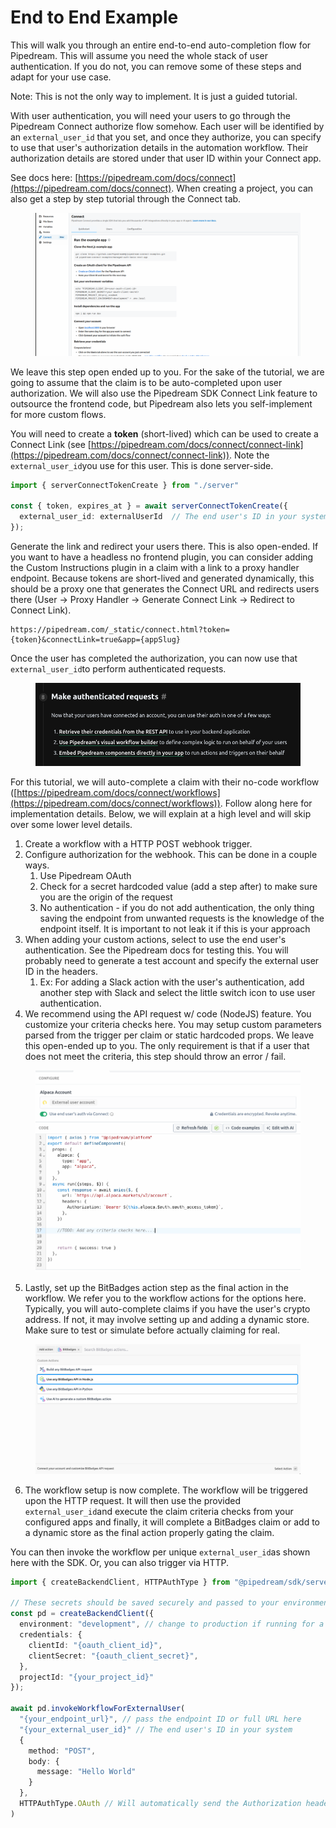# End to End Example

This will walk you through an entire end-to-end auto-completion flow for Pipedream. This will assume you need the whole stack of user authentication. If you do not, you can remove some of these steps and adapt for your use case.&#x20;

Note: This is not the only way to implement. It is just a guided tutorial.

With user authentication, you will need your users to go through the Pipedream Connect authorize flow somehow. Each user will be identified by an `external_user_id` that you set, and once they authorize, you can specify to use that user's authorization details in the automation workflow. Their authorization details are stored under that user ID within your Connect app.

See docs here: [https://pipedream.com/docs/connect](https://pipedream.com/docs/connect). When creating a project, you can also get a step by step tutorial through the Connect tab.

<figure><img src="../../../.gitbook/assets/image.png" alt=""><figcaption></figcaption></figure>

We leave this step open ended up to you. For the sake of the tutorial, we are going to assume that the claim is to be auto-completed upon user authorization. We will also use the Pipedream SDK Connect Link feature to outsource the frontend code, but Pipedream also lets you self-implement for more custom flows.

You will need to create a **token** (short-lived) which can be used to create a Connect Link (see [https://pipedream.com/docs/connect/connect-link](https://pipedream.com/docs/connect/connect-link)). Note the `external_user_id`you use for this user. This is done server-side.

```typescript
import { serverConnectTokenCreate } from "./server"
 
const { token, expires_at } = await serverConnectTokenCreate({
  external_user_id: externalUserId  // The end user's ID in your system
});
```

Generate the link and redirect your users there. This is also open-ended. If you want to have a headless no frontend plugin, you can consider adding the Custom Instructions plugin in a claim with a link to a proxy handler endpoint.  Because tokens are short-lived and generated dynamically, this should be a proxy one that generates the Connect URL and redirects users there (User -> Proxy Handler -> Generate Connect Link -> Redirect to Connect Link).&#x20;

```
https://pipedream.com/_static/connect.html?token={token}&connectLink=true&app={appSlug}
```

Once the user has completed the authorization, you can now use that `external_user_id`to perform authenticated requests.&#x20;

<figure><img src="../../../.gitbook/assets/image (1).png" alt=""><figcaption></figcaption></figure>

For this tutorial, we will auto-complete a claim with their no-code workflow ([https://pipedream.com/docs/connect/workflows](https://pipedream.com/docs/connect/workflows)). Follow along here for implementation details. Below, we will explain at a high level and will skip over some lower level details.

1. Create a workflow with a HTTP POST webhook trigger.
2. Configure authorization for the webhook. This can be done in a couple ways.
   1. Use Pipedream OAuth
   2. Check for a secret hardcoded value (add a step after) to make sure you are the origin of the request
   3. No authentication - if you do not add authentication, the only thing saving the endpoint from unwanted requests is the knowledge of the endpoint itself. It is important to not leak it if this is your approach
3. When adding your custom actions, select to use the end user's authentication. See the Pipedream docs for testing this. You will probably need to generate a test account and specify the external user ID in the headers.
   1. Ex: For adding a Slack action with the user's authentication, add another step with Slack and select the little switch icon to use user authentication.
4. We recommend using the API request w/ code (NodeJS) feature. You customize your criteria checks here. You may setup custom parameters parsed from the trigger per claim or static hardcoded props. We leave this open-ended up to you. The only requirement is that if a user that does not meet the criteria, this step should throw an error / fail.

<figure><img src="../../../.gitbook/assets/image (2).png" alt=""><figcaption></figcaption></figure>

5. Lastly, set up the BitBadges action step as the final action in the workflow. We refer you to the workflow actions for the options here. Typically, you will auto-complete claims if you have the user's crypto address. If not, it may involve setting up and adding a dynamic store. Make sure to test or simulate before actually  claiming for real.

<figure><img src="../../../.gitbook/assets/image (3).png" alt=""><figcaption></figcaption></figure>

6. The workflow setup is now complete. The workflow will be triggered upon the HTTP request. It will then use the provided `external_user_id`and execute the claim criteria checks from your configured apps and finally, it will complete a BitBadges claim or add to a dynamic store as the final action properly gating the claim.



You can then invoke the workflow per unique `external_user_id`as shown here with the SDK. Or, you can also trigger via HTTP.&#x20;

```typescript
import { createBackendClient, HTTPAuthType } from "@pipedream/sdk/server";
 
// These secrets should be saved securely and passed to your environment
const pd = createBackendClient({
  environment: "development", // change to production if running for a test production account, or in production
  credentials: {
    clientId: "{oauth_client_id}",
    clientSecret: "{oauth_client_secret}",
  },
  projectId: "{your_project_id}"
});
 
await pd.invokeWorkflowForExternalUser(
  "{your_endpoint_url}", // pass the endpoint ID or full URL here
  "{your_external_user_id}" // The end user's ID in your system
  {
    method: "POST",
    body: {
      message: "Hello World"
    }
  },
  HTTPAuthType.OAuth // Will automatically send the Authorization header with a fresh token
)
```
